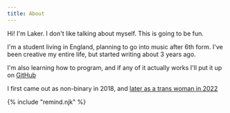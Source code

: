 ```yaml
---
title: About
---
```

Hi! I'm Laker. I don't like talking about myself. This is going to be fun.

I'm a student living in England, planning to go into music after 6th form.
I've been creative my entire life, but started writing about 3 years ago.

I'm also learning how to program, and if any of it actually works I'll put it up on [GitHub](/git)

I first came out as non-binary in 2018, and [later as a trans woman in 2022](/out)

{% include "remind.njk" %}